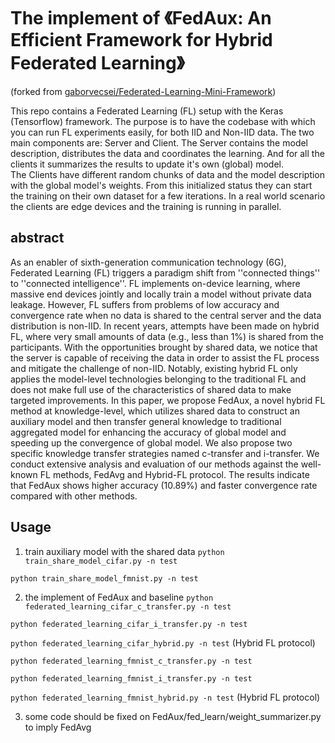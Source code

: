 # The implement of 《FedAux: An Efficient Framework for Hybrid Federated Learning》

(forked from [gaborvecsei/Federated-Learning-Mini-Framework](https://github.com/gaborvecsei/Federated-Learning-Mini-Framework))

This repo contains a Federated Learning (FL) setup with the Keras (Tensorflow) framework. The purpose is to have the codebase with which you can run FL experiments easily, for both IID and Non-IID data.
The two main components are: Server and Client. The Server contains the model description, distributes the data and coordinates the learning. And for all the clients it summarizes the results to update it's own (global) model. The Clients have different random chunks of data and the model description with the global model's weights. From this initialized status they can start the training on their own dataset for a few iterations. In a real world scenario the clients are edge devices and the training is running in parallel.

## abstract
As an enabler of sixth-generation communication technology (6G), Federated Learning (FL) triggers a paradigm shift from ''connected things'' to ''connected intelligence''. FL implements on-device learning, where massive end devices jointly and locally train a model without private data leakage. However, FL suffers from problems of low accuracy and convergence rate when no data is shared to the central server and the data distribution is non-IID. In recent years, attempts have been made on hybrid FL, where very small amounts of data (e.g., less than 1\%) is shared from the participants. With the opportunities brought by shared data, we notice that the server is capable of receiving the data in order to assist the FL process and mitigate the challenge of non-IID. Notably, existing hybrid FL only applies the model-level technologies belonging to the traditional FL and does not make full use of the characteristics of shared data to make targeted improvements. In this paper, we propose FedAux, a novel hybrid FL method at knowledge-level, which utilizes shared data to construct an auxiliary model and then transfer general knowledge to traditional aggregated model for enhancing the accuracy of global model and speeding up the convergence of global model. We also propose two specific knowledge transfer strategies named c-transfer and i-transfer. We conduct extensive analysis and evaluation of our methods against the well-known FL methods, FedAvg and Hybrid-FL protocol. The results indicate that FedAux shows higher accuracy (10.89\%) and faster convergence rate compared with other methods.

## Usage
1. train auxiliary model with the shared data
`python train_share_model_cifar.py -n test`

`python train_share_model_fmnist.py -n test`

2. the implement of FedAux and baseline
`python federated_learning_cifar_c_transfer.py -n test`

`python federated_learning_cifar_i_transfer.py -n test`

`python federated_learning_cifar_hybrid.py -n test` (Hybrid FL protocol)

`python federated_learning_fmnist_c_transfer.py -n test`

`python federated_learning_fmnist_i_transfer.py -n test`

`python federated_learning_fmnist_hybrid.py -n test` (Hybrid FL protocol)

3. some code should be fixed on FedAux/fed_learn/weight_summarizer.py to imply FedAvg
